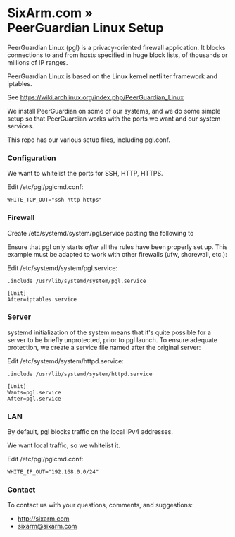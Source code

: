 # SixArm.com »  <br> PeerGuardian Linux Setup

PeerGuardian Linux (pgl) is a privacy-oriented firewall application. 
It blocks connections to and from hosts specified in huge block lists,
of thousands or millions of IP ranges. 

PeerGuardian Linux is based on the Linux kernel netfilter framework and iptables.

See https://wiki.archlinux.org/index.php/PeerGuardian_Linux

We install PeerGuardian on some of our systems, and we do some simple setup
so that PeerGuardian works with the ports we want and our system services.

This repo has our various setup files, including pgl.conf.


### Configuration

We want to whitelist the ports for SSH, HTTP, HTTPS.

Edit /etc/pgl/pglcmd.conf:

    WHITE_TCP_OUT="ssh http https"
    

### Firewall

Create /etc/systemd/system/pgl.service pasting the following to 

Ensure that pgl only starts *after* all the rules have been properly set up. 
This example must be adapted to work with other firewalls (ufw, shorewall, etc.):

Edit /etc/systemd/system/pgl.service:

    .include /usr/lib/systemd/system/pgl.service

    [Unit]
    After=iptables.service


### Server

systemd initialization of the system means that it's quite possible for
a server to be briefly unprotected, prior to pgl launch. To ensure adequate
protection, we create a service file named after the original server:

Edit /etc/systemd/system/httpd.service:

    .include /usr/lib/systemd/system/httpd.service

    [Unit]
    Wants=pgl.service
    After=pgl.service


### LAN

By default, pgl blocks traffic on the local IPv4 addresses.

We want local traffic, so we whitelist it.

Edit /etc/pgl/pglcmd.conf:

    WHITE_IP_OUT="192.168.0.0/24"


### Contact

To contact us with your questions, comments, and suggestions:

  * http://sixarm.com
  * sixarm@sixarm.com
